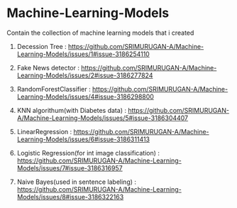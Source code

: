 # Machine-Learning-Models
Contain the collection of machine learning models  that i created 

1. Decession Tree  :   https://github.com/SRIMURUGAN-A/Machine-Learning-Models/issues/1#issue-3186254110

2. Fake News detector  :  https://github.com/SRIMURUGAN-A/Machine-Learning-Models/issues/2#issue-3186277824

3. RandomForestClassifier   :  https://github.com/SRIMURUGAN-A/Machine-Learning-Models/issues/4#issue-3186298800

4. KNN algorithum(with Diabetes data)   : https://github.com/SRIMURUGAN-A/Machine-Learning-Models/issues/5#issue-3186304407

5. LinearRegression   :  https://github.com/SRIMURUGAN-A/Machine-Learning-Models/issues/6#issue-3186311413

6. Logistic Regression(for int image classification) : https://github.com/SRIMURUGAN-A/Machine-Learning-Models/issues/7#issue-3186316957

7.  Naive Bayes(used in sentence labeling)  :  https://github.com/SRIMURUGAN-A/Machine-Learning-Models/issues/8#issue-3186322163
